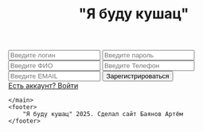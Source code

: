 <!DOCTYPE html>
<html lang="ru">
<head>
    <meta charset="UTF-8">
    <meta name="viewport" content="width=device-width, initial-scale=1.0">
    <title>Document</title>
    <link rel="stylesheet" href="style/style.css">
</head>
<body>
    <header class="AuthRegistr">
        <h1>"Я буду кушац"</h1> 
    </header>
    <main class="forms">
        <form action="registr.php"  method="POST">
            <input type="text" name="login" placeholder="Введите логин" required>
            <input type="password" name="password" placeholder="Введите пароль" required minlength="6"> 
            <input type="text" name="fio" placeholder="Введите ФИО" required>
            <input type="phone" name="phone" placeholder="Введите Телефон" required>
            <input type="email" name="email" placeholder="Введите EMAIL" required>
            <input type="submit" value="Зарегистрироваться"/> <br>
            <a href="index.html">Есть аккаунт? Войти</a>
        </form>
        
    </main>
    <footer>
        "Я буду кушац" 2025. Сделал сайт Баянов Артём
    </footer>
</body>
</html>

